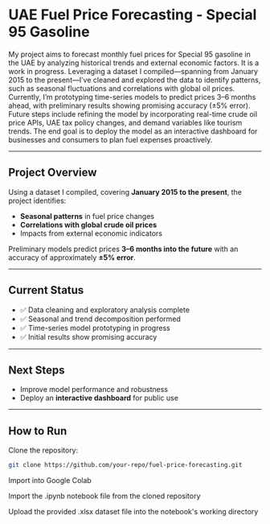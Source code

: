 
# UAE Fuel Price Forecasting - Special 95 Gasoline

My project aims to forecast monthly fuel prices for Special 95 gasoline in the UAE by analyzing historical trends and external economic factors. It is a work in progress. 
Leveraging a dataset I compiled—spanning from January 2015 to the present—I’ve cleaned and explored the data to identify patterns, such as seasonal fluctuations and correlations with global oil prices.
Currently, I’m prototyping time-series models to predict prices 3–6 months ahead, with preliminary results showing promising accuracy (±5% error).
Future steps include refining the model by incorporating real-time crude oil price APIs, UAE tax policy changes, and demand variables like tourism trends. 
The end goal is to deploy the model as an interactive dashboard for businesses and consumers to plan fuel expenses proactively.


---

##  Project Overview

Using a dataset I compiled, covering **January 2015 to the present**, the project identifies:

- **Seasonal patterns** in fuel price changes
- **Correlations with global crude oil prices**
- Impacts from external economic indicators

Preliminary models predict prices **3–6 months into the future** with an accuracy of approximately **±5% error**.

---

##  Current Status

- ✅ Data cleaning and exploratory analysis complete  
- ✅ Seasonal and trend decomposition performed  
- ✅ Time-series model prototyping in progress  
- ✅ Initial results show promising accuracy  

---

##  Next Steps

- Improve model performance and robustness  
- Deploy an **interactive dashboard** for public use  

---

##  How to Run

Clone the repository:

```bash
git clone https://github.com/your-repo/fuel-price-forecasting.git
```

Import into Google Colab 

Import the .ipynb notebook file from the cloned repository

Upload the provided .xlsx dataset file into the notebook's working directory

